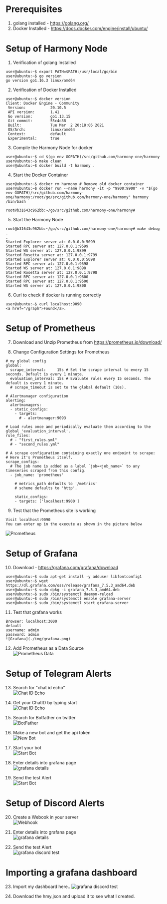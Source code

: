 # Prerequisites
1. golang installed - https://golang.org/
2. Docker Installed - https://docs.docker.com/engine/install/ubuntu/

# Setup of Harmony Node
1. Verification of golang Installed
```
user@ubuntu:~$ export PATH=$PATH:/usr/local/go/bin
user@ubuntu:~$ go version
go version go1.16.3 linux/amd64
```
2. Verification of Docker Installed
```
user@ubuntu:~$ docker version
Client: Docker Engine - Community
 Version:           20.10.5
 API version:       1.41
 Go version:        go1.13.15
 Git commit:        55c4c88
 Built:             Tue Mar  2 20:18:05 2021
 OS/Arch:           linux/amd64
 Context:           default
 Experimental:      true
```
3. Compile the Harmony Node for docker
```
user@ubuntu:~$ cd $(go env GOPATH)/src/github.com/harmony-one/harmony
user@ubuntu:~$ make clean
user@ubuntu:~$ docker build -t harmony .
```

4. Start the Docker Container
```
user@ubuntu:~$ docker rm harmony # Remove old docker container
user@ubuntu:~$ docker run --name harmony -it -p "9900:9900" -v "$(go env GOPATH)/src/github.com/harmony-one/harmony:/root/go/src/github.com/harmony-one/harmony" harmony /bin/bash

root@b31643c962bb:~/go/src/github.com/harmony-one/harmony#
```

5. Start the Harmony Node
```
root@b31643c962bb:~/go/src/github.com/harmony-one/harmony# make debug
.
.
Started Explorer server at: 0.0.0.0:5099
Started RPC server at: 127.0.0.1:9599
Started WS server at: 127.0.0.1:9899
Started Rosetta server at: 127.0.0.1:9799
Started Explorer server at: 0.0.0.0:5098
Started RPC server at: 127.0.0.1:9598
Started WS server at: 127.0.0.1:9898
Started Rosetta server at: 127.0.0.1:9798
Started RPC server at: 127.0.0.1:9600
Started RPC server at: 127.0.0.1:9500
Started WS server at: 127.0.0.1:9800
```

6. Curl to check if docker is running correctly
```
user@ubuntu:~$ curl localhost:9090
<a href="/graph">Found</a>.
```

# Setup of Prometheus
7. Download and Unzip Prometheus from https://prometheus.io/download/

8. Change Configuration Settings for Prometheus
```
# my global config
global:
  scrape_interval:     15s # Set the scrape interval to every 15 seconds. Default is every 1 minute.
  evaluation_interval: 15s # Evaluate rules every 15 seconds. The default is every 1 minute.
  # scrape_timeout is set to the global default (10s).

# Alertmanager configuration
alerting:
  alertmanagers:
  - static_configs:
    - targets:
      # - alertmanager:9093

# Load rules once and periodically evaluate them according to the global 'evaluation_interval'.
rule_files:
  # - "first_rules.yml"
  # - "second_rules.yml"

# A scrape configuration containing exactly one endpoint to scrape:
# Here it's Prometheus itself.
scrape_configs:
  # The job name is added as a label `job=<job_name>` to any timeseries scraped from this config.
  - job_name: 'prometheus'

    # metrics_path defaults to '/metrics'
    # scheme defaults to 'http'.

    static_configs:
    - targets: ['localhost:9900']

```

9. Test that the Prometheus site is working
```
Visit localhost:9090
You can enter up in the execute as shown in the picture below
```
![Prometheus](./img/prometheus.png)

# Setup of Grafana
10. Download - https://grafana.com/grafana/download
```
user@ubuntu:~$ sudo apt-get install -y adduser libfontconfig1
user@ubuntu:~$ wget https://dl.grafana.com/oss/release/grafana_7.5.3_amd64.deb
user@ubuntu:~$ sudo dpkg -i grafana_7.5.3_amd64.deb
user@ubuntu:~$ sudo /bin/systemctl daemon-reload
user@ubuntu:~$ sudo /bin/systemctl enable grafana-server
user@ubuntu:~$ sudo /bin/systemctl start grafana-server
```

11. Test that grafana works
```
Browser: localhost:3000
default
username: admin
password: admin
![Grafana](./img/grafana.png)
```

12. Add Prometheus as a Data Source  
![Prometheus Data](./img/prom_data.png)

# Setup of Telegram Alerts
13. Search for "chat id echo"  
![Chat ID Echo](./img/chatid.png)

14. Get your ChatID by typing start  
![Chat ID Echo](./img/chatid_start.png)

15. Search for Botfather on twitter  
![BotFather](./img/botfather.png)

16. Make a new bot and get the api token  
![New Bot](./img/newbot.png)

17. Start your bot  
![Start Bot](./img/startbot.png)

18. Enter details into grafana page  
![grafana details](./img/grafana_telegram.png)

19. Send the test Alert  
![Start Bot](./img/test_telegram.png)

# Setup of Discord Alerts  
20. Create a Webook in your server  
![Webhook](./img/discord_webhook.png)

21. Enter details into grafana page  
![grafana details](./img/grafana_discord.png)

22. Send the test Alert  
![grafana discord test](./img/grafana_test.png)

# Importing a grafana dashboard
23. Import my dashboard here..
![grafana discord test](./img/importdashboard.png)

24. Download the hmy.json and upload it to see what I created.

